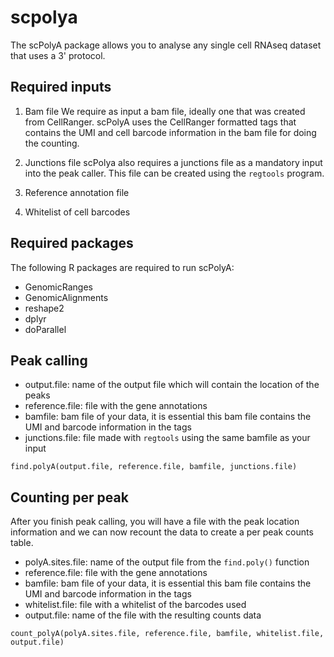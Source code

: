 # scpolya

The scPolyA package allows you to analyse any single cell RNAseq dataset that uses a 3' protocol. 

## Required inputs 

1. Bam file 
We require as input a bam file, ideally one that was created from CellRanger. scPolyA uses the CellRanger formatted tags that contains the UMI and cell barcode information in the bam file for doing the counting. 

2. Junctions file 
scPolya also requires a junctions file as a mandatory input into the peak caller. This file can be created using the `regtools` program. 

3. Reference annotation file 

4. Whitelist of cell barcodes 

## Required packages 

The following R packages are required to run scPolyA: 
* GenomicRanges
* GenomicAlignments 
* reshape2 
* dplyr 
* doParallel 


## Peak calling 

* output.file: name of the output file which will contain the location of the peaks 
* reference.file: file with the gene annotations 
* bamfile: bam file of your data, it is essential this bam file contains the UMI and barcode information in the tags 
* junctions.file: file made with `regtools` using the same bamfile as your input 

```{r}
find.polyA(output.file, reference.file, bamfile, junctions.file) 

```

## Counting per peak 

After you finish peak calling, you will have a file with the peak location information and we can now recount the data to create a per peak counts table. 

* polyA.sites.file: name of the output file from the `find.poly()` function
* reference.file: file with the gene annotations 
* bamfile: bam file of your data, it is essential this bam file contains the UMI and barcode information in the tags 
* whitelist.file: file with a whitelist of the barcodes used 
* output.file: name of the file with the resulting counts data 

```{r} 
count_polyA(polyA.sites.file, reference.file, bamfile, whitelist.file, output.file) 
```
